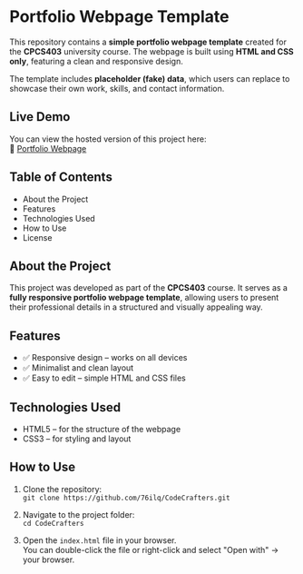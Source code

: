 # **Portfolio Webpage Template**

This repository contains a **simple portfolio webpage template** created for the **CPCS403** university course. The webpage is built using **HTML and CSS only**, featuring a clean and responsive design.

The template includes **placeholder (fake) data**, which users can replace to showcase their own work, skills, and contact information.

## **Live Demo**
You can view the hosted version of this project here:  
🔗 [Portfolio Webpage](https://76ilq.github.io/CodeCrafters/)

## **Table of Contents**
- About the Project  
- Features  
- Technologies Used  
- How to Use  
- License

## **About the Project**
This project was developed as part of the **CPCS403** course. It serves as a **fully responsive portfolio webpage template**, allowing users to present their professional details in a structured and visually appealing way.

## **Features**
- ✅ Responsive design – works on all devices  
- ✅ Minimalist and clean layout  
- ✅ Easy to edit – simple HTML and CSS files  

## **Technologies Used**
- HTML5 – for the structure of the webpage  
- CSS3 – for styling and layout

## **How to Use**
1. Clone the repository:  
   `git clone https://github.com/76ilq/CodeCrafters.git`

2. Navigate to the project folder:  
   `cd CodeCrafters`

3. Open the `index.html` file in your browser.  
   You can double-click the file or right-click and select "Open with" → your browser.
